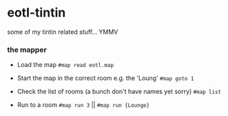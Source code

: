 # eotl-tintin
some of my tintin related stuff... YMMV
### the mapper
- Load the map
`#map read eotl.map`

- Start the map in the correct room e.g. the 'Loung'
`#map goto 1`

- Check the list of rooms (a bunch don't have names yet sorry)
`#map list`

- Run to a room
`#map run 3` || `#map run {Lounge}`
